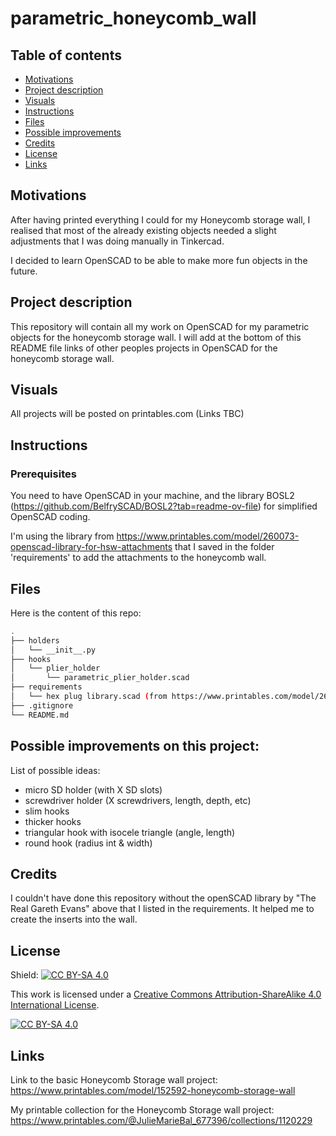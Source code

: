 # parametric_honeycomb_wall

## Table of contents

- [Motivations](#motivations)
- [Project description](#description)
- [Visuals](#visuals)
- [Instructions](#instructions)
- [Files](#files)
- [Possible improvements](#improvements)
- [Credits](#credits)
- [License](#license)
- [Links](#links)

## Motivations <a name="motivations"></a>

After having printed everything I could for my Honeycomb storage wall, I realised that most of the already existing objects needed a slight adjustments that I was doing manually in Tinkercad. 

I decided to learn OpenSCAD to be able to make more fun objects in the future.

## Project description <a name="description"></a>

This repository will contain all my work on OpenSCAD for my parametric objects for the honeycomb storage wall. I will add at the bottom of this README file links of other peoples projects in OpenSCAD for the honeycomb storage wall.


## Visuals <a name="visuals"></a>

All projects will be posted on printables.com (Links TBC)

## Instructions <a name="instructions"></a>

### Prerequisites

You need to have OpenSCAD in your machine, and the library BOSL2 (https://github.com/BelfrySCAD/BOSL2?tab=readme-ov-file) for simplified OpenSCAD coding.

I'm using the library from https://www.printables.com/model/260073-openscad-library-for-hsw-attachments that I saved in the folder 'requirements' to add the attachments to the honeycomb wall.

## Files <a name="files"></a>

Here is the content of this repo:

```bash
.
├── holders
│   └── __init__.py
├── hooks
│   └── plier_holder
│       └── parametric_plier_holder.scad
├── requirements
│   └── hex plug library.scad (from https://www.printables.com/model/260073-openscad-library-for-hsw-attachments)
├── .gitignore
└── README.md
```

## Possible improvements on this project: <a name="improvements"></a>

List of possible ideas:

- micro SD holder (with X SD slots)
- screwdriver holder (X screwdrivers, length, depth, etc)
- slim hooks
- thicker hooks
- triangular hook with isocele triangle (angle, length)
- round hook (radius int & width)

## Credits <a name="credits"></a>

I couldn't have done this repository without the openSCAD library by "The Real Gareth Evans" above that I listed in the requirements. It helped me to create the inserts into the wall.

## License <a name="license"></a>

Shield: [![CC BY-SA 4.0][cc-by-sa-shield]][cc-by-sa]

This work is licensed under a
[Creative Commons Attribution-ShareAlike 4.0 International License][cc-by-sa].

[![CC BY-SA 4.0][cc-by-sa-image]][cc-by-sa]

[cc-by-sa]: http://creativecommons.org/licenses/by-sa/4.0/
[cc-by-sa-image]: https://licensebuttons.net/l/by-sa/4.0/88x31.png
[cc-by-sa-shield]: https://img.shields.io/badge/License-CC%20BY--SA%204.0-lightgrey.svg


## Links <a name="links"></a>

Link to the basic Honeycomb Storage wall project: https://www.printables.com/model/152592-honeycomb-storage-wall

My printable collection for the Honeycomb Storage wall project: https://www.printables.com/@JulieMarieBal_677396/collections/1120229